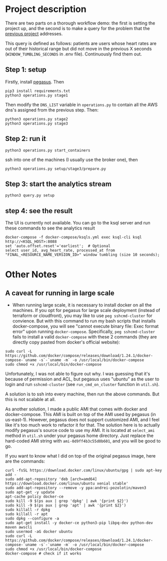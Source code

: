 # Project description

There are two parts on a thorough workflow demo: the first is setting the project up, and the second is to make a query for the problem that the [previous project](https://github.com/anshu3769/SmartDevice_DataPipeline) addresses.

This query is defined as follows: patients are users whose heart rates are out of their historical range but did not move in the previous X seconds (`WINDOW_TUMBLING_SECONDS` in .env file). Continuously find them out.

## Step 1: setup

Firstly, install [pegasus](https://github.com/InsightDataScience/pegasus). Then

```
pip3 install requirements.txt
python3 operations.py stage1
```

Then modify the `DNS_LIST` variable in `operations.py` to contain all the AWS dns's assigned from the previous step. Then:

```
python3 operations.py stage2
python3 operations.py stage3
```

## Step 2: run it

`python3 operations.py start_containers`

ssh into one of the machines (I usually use the broker one), then

`python3 operations.py setup/stage3/prepare.py`

## Step 3: start the analytics stream

`python3 query.py setup`

## step 4: see the result

The UI is currently not available. You can go to the ksql server and run these commands to see the analytics result
```
docker-compose -f docker-compose/ksqls.yml exec ksql-cli ksql http://<KSQL_HOST>:8088
set 'auto.offset.reset'='earliest';  # Optional
select user_id, avg_heart_rate, processed_at from "FINAL_<RESOURCE_NAME_VERSION_ID>" window tumbling (size 10 seconds);
```


# Other Notes

## A caveat for running in large scale

- When running large scale, it is necessary to install docker on all the machines. If you opt for pegasus for large scale deployment (instead of terraform or cloudfront), you may like to use `peg sshcmd-cluster` for convience. But with this command to run my bash scripts that installs docker-compose, you will see "cannot execute binary file: Exec format error" upon running `docker-compose`. Specifically, `peg sshcmd-cluster` fails to install a valid `docker-compose` with these 2 commands (they are directly copy pasted from docker's official website):

```
sudo curl -L https://github.com/docker/compose/releases/download/1.24.1/docker-compose-`uname -s`-`uname -m` -o /usr/local/bin/docker-compose
sudo chmod +x /usr/local/bin/docker-compose
```

Unfortunately, I was not able to figure out why. I was guessing that it's because of permission and ACL, but pegasus uses "ubuntu" as the user to login and run `sshcmd-cluster` (see `run_cmd_on_cluster` function in `util.sh`).

A solution is to ssh into every machine, then run the above commands. But this is not scalable at all.

As another solution, I made a public AMI that comes with docker and docker-compose. This AMI is built on top of the AMI used by pegasus (in us-east-1). However, pegasus does not support customized AMI, and I feel like it's too much work to refactor it for that. The solution here is to actually modify pegasus's source code to use my AMI. It is located at `select_ami` method in `util.sh` under your pegasus home directory. Just replace the hard-coded AMI string with `ami-0d9ff4b3c55d0b601`, and you will be good to go.

If you want to know what I did on top of the original pegasus image, here are the commands:

```
curl -fsSL https://download.docker.com/linux/ubuntu/gpg | sudo apt-key add -
sudo add-apt-repository 'deb [arch=amd64] https://download.docker.com/linux/ubuntu xenial stable'
sudo add-apt-repository --remove -y ppa:andrei-pozolotin/maven3
sudo apt-get -y update
apt-cache policy docker-ce
sudo kill -9 $(ps aux | grep 'dpkg' | awk '{print $2}')
sudo kill -9 $(ps aux | grep 'apt' | awk '{print $2}')
sudo killall -r dpkg
sudo killall -r apt
sudo dpkg --configure -a
sudo apt-get install -y docker-ce python3-pip libpq-dev python-dev maven awscli
sudo usermod -aG docker ubuntu
sudo curl -L https://github.com/docker/compose/releases/download/1.24.1/docker-compose-`uname -s`-`uname -m` -o /usr/local/bin/docker-compose
sudo chmod +x /usr/local/bin/docker-compose
docker-compose # check if it works
```
